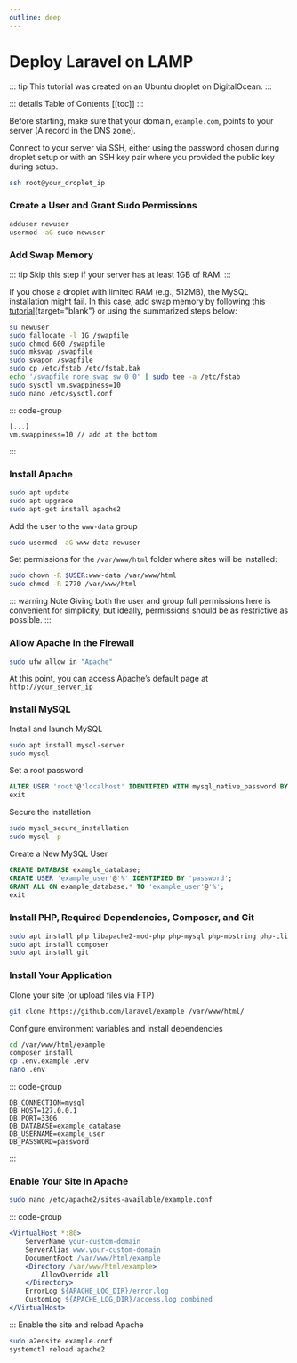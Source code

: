 ```yaml
---
outline: deep
---
```


# Deploy Laravel on LAMP

::: tip This tutorial was created on an Ubuntu droplet on DigitalOcean.
:::

::: details Table of Contents
[[toc]]
:::

Before starting, make sure that your domain, `example.com`, points to your server (A record in the DNS zone).

Connect to your server via SSH, either using the password chosen during droplet setup or with an SSH key pair where you provided the public key during setup.

```sh
ssh root@your_droplet_ip
```

### Create a User and Grant Sudo Permissions

```sh
adduser newuser
usermod -aG sudo newuser
```

### Add Swap Memory

::: tip Skip this step if your server has at least 1GB of RAM.
:::

If you chose a droplet with limited RAM (e.g., 512MB), the MySQL installation might fail. In this case, add swap memory by following this [tutorial](https://www.digitalocean.com/community/tutorials/how-to-add-swap-space-on-ubuntu-22-04){target="blank"} or using the summarized steps below:

```sh
su newuser
sudo fallocate -l 1G /swapfile
sudo chmod 600 /swapfile
sudo mkswap /swapfile
sudo swapon /swapfile
sudo cp /etc/fstab /etc/fstab.bak
echo '/swapfile none swap sw 0 0' | sudo tee -a /etc/fstab
sudo sysctl vm.swappiness=10
sudo nano /etc/sysctl.conf
```

::: code-group

```txt[/etc/sysctl.conf]
[...]
vm.swappiness=10 // add at the bottom
```

:::

### Install Apache

```sh
sudo apt update
sudo apt upgrade
sudo apt-get install apache2
```

Add the user to the `www-data` group

```sh
sudo usermod -aG www-data newuser
```

Set permissions for the `/var/www/html` folder where sites will be installed:

```sh
sudo chown -R $USER:www-data /var/www/html
sudo chmod -R 2770 /var/www/html
```

::: warning Note
Giving both the user and group full permissions here is convenient for simplicity, but ideally, permissions should be as restrictive as possible.
:::

### Allow Apache in the Firewall

```sh
sudo ufw allow in "Apache"
```

At this point, you can access Apache’s default page at `http://your_server_ip`

### Install MySQL

Install and launch MySQL

```sh
sudo apt install mysql-server
sudo mysql
```

Set a root password

```sql
ALTER USER 'root'@'localhost' IDENTIFIED WITH mysql_native_password BY 'password';
exit
```

Secure the installation

```sh
sudo mysql_secure_installation
sudo mysql -p
```

Create a New MySQL User

```sql
CREATE DATABASE example_database;
CREATE USER 'example_user'@'%' IDENTIFIED BY 'password';
GRANT ALL ON example_database.* TO 'example_user'@'%';
exit
```

### Install PHP, Required Dependencies, Composer, and Git

```sh
sudo apt install php libapache2-mod-php php-mysql php-mbstring php-cli
sudo apt install composer
sudo apt install git
```

### Install Your Application

Clone your site (or upload files via FTP)

```sh
git clone https://github.com/laravel/example /var/www/html/
```

Configure environment variables and install dependencies

```sh
cd /var/www/html/example
composer install
cp .env.example .env
nano .env
```

::: code-group

```txt[/var/www/html/example/.env]
DB_CONNECTION=mysql
DB_HOST=127.0.0.1
DB_PORT=3306
DB_DATABASE=example_database
DB_USERNAME=example_user
DB_PASSWORD=password
```

:::

### Enable Your Site in Apache

```sh
sudo nano /etc/apache2/sites-available/example.conf
```

::: code-group

```apache [/etc/apache2/sites-available/example.conf]
<VirtualHost *:80>
    ServerName your-custom-domain
    ServerAlias www.your-custom-domain
    DocumentRoot /var/www/html/example
    <Directory /var/www/html/example>
        AllowOverride all
    </Directory>
    ErrorLog ${APACHE_LOG_DIR}/error.log
    CustomLog ${APACHE_LOG_DIR}/access.log combined
</VirtualHost>
```

:::
Enable the site and reload Apache

```sh
sudo a2ensite example.conf
systemctl reload apache2
```
